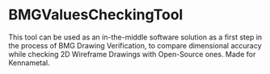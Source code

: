 # BMGValuesCheckingTool
This tool can be used as an in-the-middle software solution as a first step in the process of BMG Drawing Verification, to compare dimensional accuracy while checking 2D Wireframe Drawings with Open-Source ones. Made for Kennametal.
